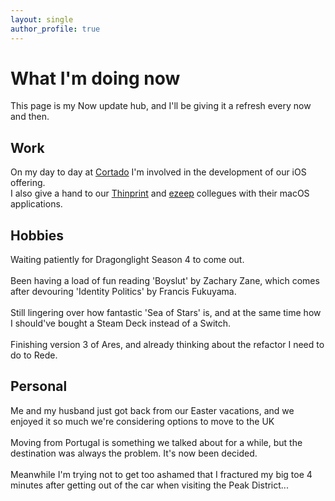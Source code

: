 ```yaml
---
layout: single
author_profile: true
---
```

# What I'm doing now
This page is my Now update hub, and I'll be giving it a refresh every now and then. 

## Work
On my day to day at [Cortado](https://www.cortado.com) I'm involved in the development of our iOS offering.\
I also give a hand to our [Thinprint](https://www.thinprint.com/) and [ezeep](https://www.ezeep.com) collegues with their macOS applications.

## Hobbies
Waiting patiently for Dragonglight Season 4 to come out.\
\
Been having a load of fun reading 'Boyslut' by Zachary Zane, which comes after devouring 'Identity Politics' by Francis Fukuyama.\
\
Still lingering over how fantastic 'Sea of Stars' is, and at the same time how I should've bought a Steam Deck instead of a Switch.\
\
Finishing version 3 of Ares, and already thinking about the refactor I need to do to Rede.

## Personal
Me and my husband just got back from our Easter vacations, and we enjoyed it so much we're considering options to move to the UK\
\
Moving from Portugal is something we talked about for a while, but the destination was always the problem. It's now been decided.\
\
Meanwhile I'm trying not to get too ashamed that I fractured my big toe 4 minutes after getting out of the car when visiting the Peak District...